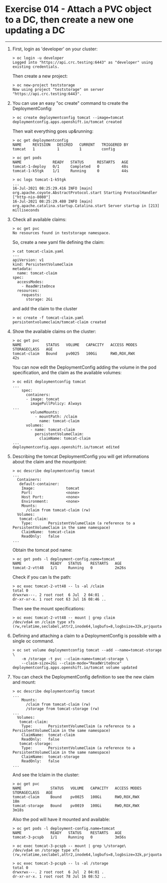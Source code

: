 # Exercise 014 - Attach a PVC object to a DC, then create a new one updating a DC

---

1. First, login as 'developer' on your cluster:

   ```console
   > oc login -u developer
   Logged into "https://api.crc.testing:6443" as "developer" using existing credentials.
   ```

   Then create a new project:

   ```console
   > oc new-project teststorage
   Now using project "teststorage" on server "https://api.crc.testing:6443".
   ```

2. You can use an easy "oc create" command to create the DeploymentConfig:

   ```console
   > oc create deploymentconfig tomcat --image=tomcat
   deploymentconfig.apps.openshift.io/tomcat created
   ```

   Then wait everything goes up&running:

   ```console
   > oc get deploymentconfig
   NAME     REVISION   DESIRED   CURRENT   TRIGGERED BY
   tomcat   1          1         1         config

   > oc get pods
   NAME              READY   STATUS      RESTARTS   AGE
   tomcat-1-deploy   0/1     Completed   0          48s
   tomcat-1-k5tgk    1/1     Running     0          44s

   > oc logs tomcat-1-k5tgk
   ...
   16-Jul-2021 08:25:29.416 INFO [main] org.apache.coyote.AbstractProtocol.start Starting ProtocolHandler ["http-nio-8080"]
   16-Jul-2021 08:25:29.480 INFO [main] org.apache.catalina.startup.Catalina.start Server startup in [213] milliseconds
   ```

3. Check all available claims:

   ```console
   > oc get pvc
   No resources found in teststorage namespace.
   ```

   So, create a new yaml file defining the claim:

   ```console
   > cat tomcat-claim.yaml
   ---
   apiVersion: v1
   kind: PersistentVolumeClaim
   metadata:
     name: tomcat-claim
   spec:
     accessModes:
       - ReadWriteOnce
     resources:
       requests:
         storage: 2Gi
   ```

   and add the claim to the cluster

   ```console
   > oc create -f tomcat-claim.yaml
   persistentvolumeclaim/tomcat-claim created
   ```

4. Show the available claims on the cluster:

   ```console
   > oc get pvc
   NAME           STATUS   VOLUME   CAPACITY   ACCESS MODES   STORAGECLASS   AGE
   tomcat-claim   Bound    pv0025   100Gi      RWO,ROX,RWX                   42s
   ```

   You can now edit the DeploymentConfig adding the volume in the pod
   specification, and the claim as the available volumes:

   ```console
   > oc edit deploymentconfig tomcat
   ...
       spec:
         containers:
         - image: tomcat
           imagePullPolicy: Always
   ...
           volumeMounts:
             - mountPath: /claim
               name: tomcat-claim
         volumes:
           - name: tomcat-claim
             persistentVolumeClaim:
               claimName: tomcat-claim
   ...
   deploymentconfig.apps.openshift.io/tomcat edited
   ```

5. Describing the tomcat DeploymentConfig you will get informations about the
   claim and the mountpoint:

   ```console
   > oc describe deploymentconfig tomcat
   ...
     Containers:
      default-container:
       Image:              tomcat
       Port:               <none>
       Host Port:          <none>
       Environment:        <none>
       Mounts:
         /claim from tomcat-claim (rw)
     Volumes:
      tomcat-claim:
       Type:       PersistentVolumeClaim (a reference to a PersistentVolumeClaim in the same namespace)
       ClaimName:  tomcat-claim
       ReadOnly:   false
   ...
   ```

   Obtain the tomcat pod name:

   ```console
   > oc get pods -l deployment-config.name=tomcat
   NAME             READY   STATUS    RESTARTS   AGE
   tomcat-2-vtt48   1/1     Running   0          2m26s
   ```

   Check if you can ls the path:

   ```console
   > oc exec tomcat-2-vtt48 -- ls -al /claim
   total 0
   drwxrwx---. 2 root root  6 Jul  2 04:01 .
   dr-xr-xr-x. 1 root root 63 Jul 16 08:46 ..
   ```

   Then see the mount specifications:

   ```console
   > oc exec tomcat-2-vtt48 -- mount | grep claim
   /dev/vda4 on /claim type xfs (rw,relatime,seclabel,attr2,inode64,logbufs=8,logbsize=32k,prjquota)
   ```

6. Defining and attaching a claim to a DeploymentConfig is possibile with a single
   oc command.

   ```console
   > oc set volume deploymentconfig tomcat --add --name=tomcat-storage \
       -m /storage -t pvc --claim-name=tomcat-storage \
       --claim-size=2Gi --claim-mode="ReadWriteOnce"
   deploymentconfig.apps.openshift.io/tomcat volume updated
   ```

7. You can check the DeploymentConfig definition to see the new claim and mount:

   ```console
   > oc describe deploymentconfig tomcat
   ...
       Mounts:
         /claim from tomcat-claim (rw)
         /storage from tomcat-storage (rw)
   ...
     Volumes:
      tomcat-claim:
       Type:       PersistentVolumeClaim (a reference to a PersistentVolumeClaim in the same namespace)
       ClaimName:  tomcat-claim
       ReadOnly:   false
      tomcat-storage:
       Type:       PersistentVolumeClaim (a reference to a PersistentVolumeClaim in the same namespace)
       ClaimName:  tomcat-storage
       ReadOnly:   false
   ...
   ```

   And see the lclaim in the cluster:

   ```console
   > oc get pvc
   NAME             STATUS   VOLUME   CAPACITY   ACCESS MODES   STORAGECLASS   AGE
   tomcat-claim     Bound    pv0025   100Gi      RWO,ROX,RWX                   18m
   tomcat-storage   Bound    pv0019   100Gi      RWO,ROX,RWX                   3m18s
   ```

   Also the pod will have it mounted and available:

   ```console
   > oc get pods -l deployment-config.name=tomcat
   NAME             READY   STATUS    RESTARTS   AGE
   tomcat-3-pcspb   1/1     Running   0          3m56s

   > oc exec tomcat-3-pcspb -- mount | grep \/storage\
   /dev/vda4 on /storage type xfs (rw,relatime,seclabel,attr2,inode64,logbufs=8,logbsize=32k,prjquota)

   > oc exec tomcat-3-pcspb -- ls -al /storage
   total 0
   drwxrwx---. 2 root root  6 Jul  2 04:01 .
   dr-xr-xr-x. 1 root root 78 Jul 16 08:52 ..
   ```
